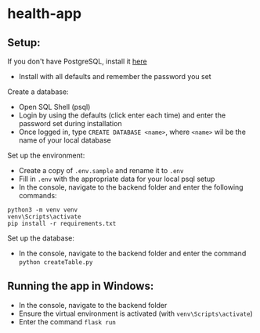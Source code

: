 # health-app

## Setup:

If you don't have PostgreSQL, install it [here](https://www.postgresql.org/download/)

- Install with all defaults and remember the password you set

Create a database:

- Open SQL Shell (psql)
- Login by using the defaults (click enter each time) and enter the password set during installation
- Once logged in, type `CREATE DATABASE <name>`, where `<name>` wil be the name of your local database

Set up the environment:

- Create a copy of `.env.sample` and rename it to `.env`
- Fill in `.env` with the appropriate data for your local psql setup
- In the console, navigate to the backend folder and enter the following commands:
```
python3 -m venv venv
venv\Scripts\activate
pip install -r requirements.txt
```

Set up the database:

- In the console, navigate to the backend folder and enter the command `python createTable.py`

## Running the app in Windows:
  - In the console, navigate to the backend folder
  - Ensure the virtual environment is activated (with `venv\Scripts\activate`)
  - Enter the command `flask run`



